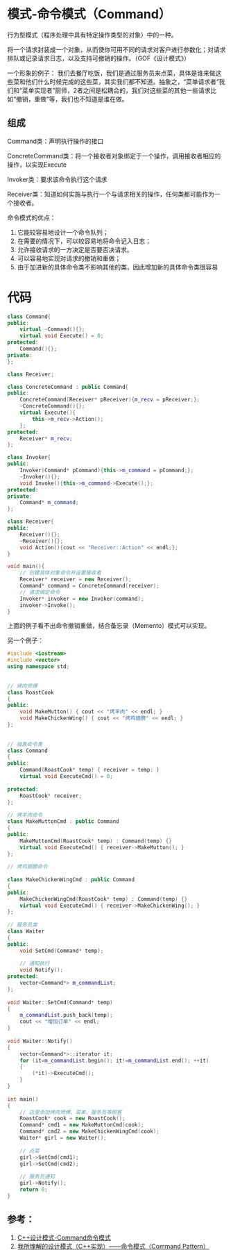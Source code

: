 # 模式-命令模式（Command）


行为型模式（程序处理中具有特定操作类型的对象）中的一种。

将一个请求封装成一个对象，从而使你可用不同的请求对客户进行参数化；对请求排队或记录请求日志，以及支持可撤销的操作。（GOF《设计模式》）


一个形象的例子： 我们去餐厅吃饭，我们是通过服务员来点菜，具体是谁来做这些菜和他们什么时候完成的这些菜，其实我们都不知道。抽象之，“菜单请求者”我们和“菜单实现者”厨师，2者之间是松耦合的，我们对这些菜的其他一些请求比如“撤销，重做”等，我们也不知道是谁在做。

## 组成

Command类：声明执行操作的接口

ConcreteCommand类：将一个接收者对象绑定于一个操作，调用接收者相应的操作，以实现Execute

Invoker类：要求该命令执行这个请求

Receiver类：知道如何实施与执行一个与请求相关的操作，任何类都可能作为一个接收者。

命令模式的优点：

1. 它能较容易地设计一个命令队列；
2. 在需要的情况下，可以较容易地将命令记入日志；
3. 允许接收请求的一方决定是否要否决请求。
4. 可以容易地实现对请求的撤销和重做；
5. 由于加进新的具体命令类不影响其他的类，因此增加新的具体命令类很容易



# 代码
```cpp
class Command{
public:
    virtual ~Command(){};
    virtual void Execute() = 0;
protected:
    Command(){};
private:
};

class Receiver;

class ConcreteCommand : public Command{
public:
    ConcreteCommand(Receiver* pReceiver){m_recv = pReceiver;};
    ~ConcreteCommand(){};
    virtual Execute(){
        this->m_recv->Action();
	};
protected:
    Receiver* m_recv;
};

class Invoker{
public:
    Invoker(Command* pCommand){this->m_command = pCommand;};
    ~Invoker(){};
    void Invoke(){this->m_command->Execute();};
protected:
private:
    Command* m_command;
};

class Receiver{
public:
    Receiver(){};
    ~Receiver(){};
    void Action(){cout << "Receiver::Action" << endl;};
}

void main(){
    // 创建具体对象命令并设置接收者
    Receiver* receiver = new Receiver();
    Command* command = ConcreteCommand(receiver);
    // 请求绑定命令
    Invoker* invoker = new Invoker(command);
    invoker->Invoke();
}
```

上面的例子看不出命令撤销重做，结合备忘录（Memento）模式可以实现。

另一个例子：

``` cpp
#include <iostream>  
#include <vector>  
using namespace std;  
  
  
// 烤肉师傅  
class RoastCook  
{  
public:  
    void MakeMutton() { cout << "烤羊肉" << endl; }  
    void MakeChickenWing() { cout << "烤鸡翅膀" << endl; }  
};  
  
  
// 抽象命令类  
class Command  
{  
public:  
    Command(RoastCook* temp) { receiver = temp; }  
    virtual void ExecuteCmd() = 0;  
  
protected:  
    RoastCook* receiver;  
};  
  
// 烤羊肉命令  
class MakeMuttonCmd : public Command  
{  
public:  
    MakeMuttonCmd(RoastCook* temp) : Command(temp) {}  
    virtual void ExecuteCmd() { receiver->MakeMutton(); }  
};  
  
// 烤鸡翅膀命令  
  
class MakeChickenWingCmd : public Command  
{  
public:  
    MakeChickenWingCmd(RoastCook* temp) : Command(temp) {}  
    virtual void ExecuteCmd() { receiver->MakeChickenWing(); }  
};  
  
// 服务员类  
class Waiter  
{  
public:  
    void SetCmd(Command* temp);  
  
    // 通知执行  
    void Notify();  
protected:  
    vector<Command*> m_commandList;  
};  
  
void Waiter::SetCmd(Command* temp)  
{  
    m_commandList.push_back(temp);  
    cout << "增加订单" << endl;  
}  
  
void Waiter::Notify()  
{  
    vector<Command*>::iterator it;  
    for (it=m_commandList.begin(); it!=m_commandList.end(); ++it)  
    {  
        (*it)->ExecuteCmd();  
    }  
}  
  
int main()  
{  
    // 店里添加烤肉师傅、菜单、服务员等顾客  
    RoastCook* cook = new RoastCook();  
    Command* cmd1 = new MakeMuttonCmd(cook);  
    Command* cmd2 = new MakeChickenWingCmd(cook);  
    Waiter* girl = new Waiter();  
  
    // 点菜  
    girl->SetCmd(cmd1);  
    girl->SetCmd(cmd2);  
  
    // 服务员通知  
    girl->Notify();  
    return 0;  
}
```



## 参考：

1. [C++设计模式-Command命令模式](http://www.cnblogs.com/jiese/p/3190414.html)
2. [我所理解的设计模式（C++实现）——命令模式（Command Pattern）](http://blog.csdn.net/lcl_data/article/details/9080909)
